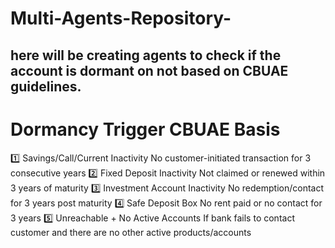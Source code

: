 # Multi-Agents-Repository-
## here will be creating agents to check if the account is dormant on not based on CBUAE guidelines.
#	  Dormancy Trigger	                      CBUAE Basis
1️⃣	Savings/Call/Current Inactivity	      No customer-initiated transaction for 3 consecutive years
2️⃣	Fixed Deposit Inactivity	            Not claimed or renewed within 3 years of maturity
3️⃣	Investment Account Inactivity	        No redemption/contact for 3 years post maturity
4️⃣	Safe Deposit Box	                    No rent paid or no contact for 3 years
5️⃣	Unreachable + No Active Accounts	    If bank fails to contact customer and there are no other active products/accounts
